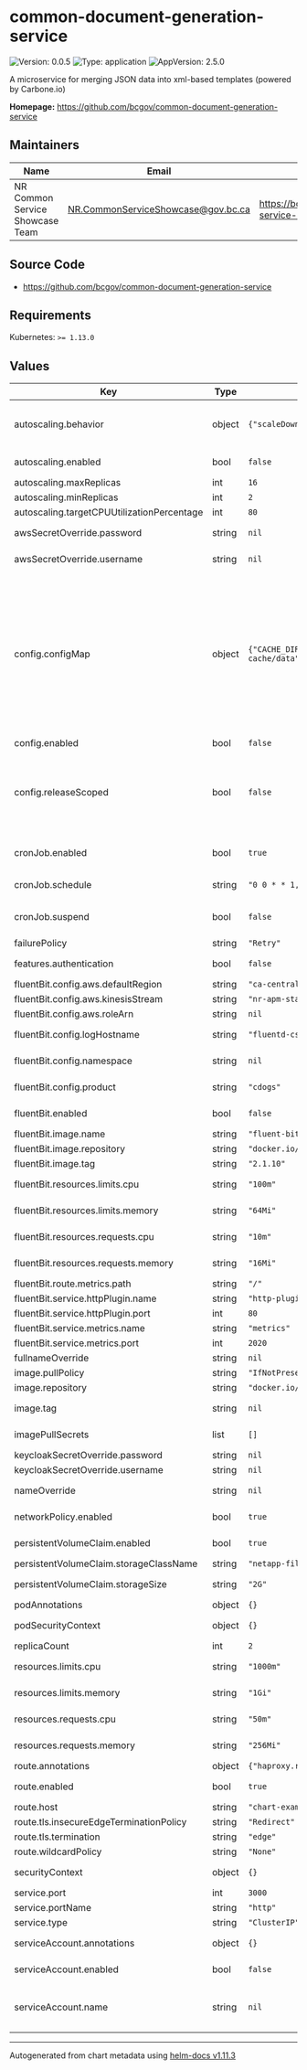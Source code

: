 # common-document-generation-service

![Version: 0.0.5](https://img.shields.io/badge/Version-0.0.5-informational?style=flat-square) ![Type: application](https://img.shields.io/badge/Type-application-informational?style=flat-square) ![AppVersion: 2.5.0](https://img.shields.io/badge/AppVersion-2.5.0-informational?style=flat-square)

A microservice for merging JSON data into xml-based templates (powered by Carbone.io)

**Homepage:** <https://github.com/bcgov/common-document-generation-service>

## Maintainers

| Name | Email | Url |
| ---- | ------ | --- |
| NR Common Service Showcase Team | <NR.CommonServiceShowcase@gov.bc.ca> | <https://bcgov.github.io/common-service-showcase/team.html> |

## Source Code

* <https://github.com/bcgov/common-document-generation-service>

## Requirements

Kubernetes: `>= 1.13.0`

## Values

| Key | Type | Default | Description |
|-----|------|---------|-------------|
| autoscaling.behavior | object | `{"scaleDown":{"policies":[{"periodSeconds":120,"type":"Pods","value":1}],"selectPolicy":"Max","stabilizationWindowSeconds":120},"scaleUp":{"policies":[{"periodSeconds":30,"type":"Pods","value":2}],"selectPolicy":"Max","stabilizationWindowSeconds":0}}` | behavior configures the scaling behavior of the target in both Up and Down directions (scaleUp and scaleDown fields respectively). |
| autoscaling.enabled | bool | `false` | Specifies whether the Horizontal Pod Autoscaler should be created |
| autoscaling.maxReplicas | int | `16` |  |
| autoscaling.minReplicas | int | `2` |  |
| autoscaling.targetCPUUtilizationPercentage | int | `80` |  |
| awsSecretOverride.password | string | `nil` | AWS Kinesis password - used by fluent-bit |
| awsSecretOverride.username | string | `nil` | AWS Kinesis username - used by fluent-bit |
| config.configMap | object | `{"CACHE_DIR":"/var/lib/file-cache/data","CACHE_SIZE":"2GB","CONVERTER_FACTORY_TIMEOUT":"60000","KC_PUBLICKEY":null,"KC_REALM":null,"KC_SERVERURL":null,"SERVER_BODYLIMIT":"100mb","SERVER_LOGLEVEL":"http","SERVER_PORT":"3000","START_CARBONE":"true","UPLOAD_FIELD_NAME":"template","UPLOAD_FILE_COUNT":"1","UPLOAD_FILE_SIZE":"25MB"}` | These values will be wholesale added to the configmap as is; refer to the cdogs documentation for what each of these values mean and whether you need them defined. Ensure that all values are represented explicitly as strings, as non-string values will not translate over as expected into container environment variables. For configuration keys named `*_ENABLED`, either leave them commented/undefined, or set them to string value "true". |
| config.enabled | bool | `false` |  |
| config.releaseScoped | bool | `false` | This should be set to true if and only if you require configmaps and secrets to be release scoped. In the event you want all instances in the same namespace to share a similar configuration, this should be set to false |
| cronJob.enabled | bool | `true` | Specifies whether a cache cleaning cronjob should be created |
| cronJob.schedule | string | `"0 0 * * 1,4"` | Every Monday & Thursday - https://crontab.guru/#0_0_*_*_1,4 |
| cronJob.suspend | bool | `false` | In test environments, you might want to create the cronjob for consistency, but suspend it |
| failurePolicy | string | `"Retry"` |  |
| features.authentication | bool | `false` | Specifies whether to run in authenticated mode |
| fluentBit.config.aws.defaultRegion | string | `"ca-central-1"` | AWS Kinesis default region |
| fluentBit.config.aws.kinesisStream | string | `"nr-apm-stack-documents"` | AWS Kinesis stream name |
| fluentBit.config.aws.roleArn | string | `nil` | AWS Kinesis role ARN |
| fluentBit.config.logHostname | string | `"fluentd-csst.apps.silver.devops.gov.bc.ca"` | Fluentd logging hostname endpoint |
| fluentBit.config.namespace | string | `nil` | The openshift/k8s namespace identifier |
| fluentBit.config.product | string | `"cdogs"` | The application/product name identifier |
| fluentBit.enabled | bool | `false` | Specifies whether the fluent-bit logging sidecar should be enabled |
| fluentBit.image.name | string | `"fluent-bit"` | Default image name |
| fluentBit.image.repository | string | `"docker.io/fluent"` | Default image repository |
| fluentBit.image.tag | string | `"2.1.10"` | Default image tag |
| fluentBit.resources.limits.cpu | string | `"100m"` | Limit Peak CPU (in millicores ex. 1000m) |
| fluentBit.resources.limits.memory | string | `"64Mi"` | Limit Peak Memory (in gigabytes Gi or megabytes Mi ex. 2Gi) |
| fluentBit.resources.requests.cpu | string | `"10m"` | Requested CPU (in millicores ex. 500m) |
| fluentBit.resources.requests.memory | string | `"16Mi"` | Requested Memory (in gigabytes Gi or megabytes Mi ex. 500Mi) |
| fluentBit.route.metrics.path | string | `"/"` |  |
| fluentBit.service.httpPlugin.name | string | `"http-plugin"` | HTTP Plugin service name |
| fluentBit.service.httpPlugin.port | int | `80` | HTTP Plugin service port |
| fluentBit.service.metrics.name | string | `"metrics"` | Metrics service name |
| fluentBit.service.metrics.port | int | `2020` | Metrics service port |
| fullnameOverride | string | `nil` | String to fully override fullname |
| image.pullPolicy | string | `"IfNotPresent"` | Default image pull policy |
| image.repository | string | `"docker.io/bcgovimages"` | Default image repository |
| image.tag | string | `nil` | Overrides the image tag whose default is the chart appVersion. |
| imagePullSecrets | list | `[]` | Specify docker-registry secret names as an array |
| keycloakSecretOverride.password | string | `nil` | Keycloak password |
| keycloakSecretOverride.username | string | `nil` | Keycloak username |
| nameOverride | string | `nil` | String to partially override fullname |
| networkPolicy.enabled | bool | `true` | Specifies whether a network policy should be created |
| persistentVolumeClaim.enabled | bool | `true` | Specifies whether a persistent volume claim should be created |
| persistentVolumeClaim.storageClassName | string | `"netapp-file-standard"` | Default storage class type |
| persistentVolumeClaim.storageSize | string | `"2G"` | PVC Storage size (use M or G, not Mi or Gi) |
| podAnnotations | object | `{}` | Annotations for cdogs pods |
| podSecurityContext | object | `{}` | Privilege and access control settings |
| replicaCount | int | `2` |  |
| resources.limits.cpu | string | `"1000m"` | Limit Peak CPU (in millicores ex. 1000m) |
| resources.limits.memory | string | `"1Gi"` | Limit Peak Memory (in gigabytes Gi or megabytes Mi ex. 2Gi) |
| resources.requests.cpu | string | `"50m"` | Requested CPU (in millicores ex. 500m) |
| resources.requests.memory | string | `"256Mi"` | Requested Memory (in gigabytes Gi or megabytes Mi ex. 500Mi) |
| route.annotations | object | `{"haproxy.router.openshift.io/timeout":"60s"}` | Annotations to add to the route |
| route.enabled | bool | `true` | Specifies whether a route should be created |
| route.host | string | `"chart-example.local"` |  |
| route.tls.insecureEdgeTerminationPolicy | string | `"Redirect"` |  |
| route.tls.termination | string | `"edge"` |  |
| route.wildcardPolicy | string | `"None"` |  |
| securityContext | object | `{}` | Privilege and access control settings |
| service.port | int | `3000` | Service port |
| service.portName | string | `"http"` | Service port name |
| service.type | string | `"ClusterIP"` | Service type |
| serviceAccount.annotations | object | `{}` | Annotations to add to the service account |
| serviceAccount.enabled | bool | `false` | Specifies whether a service account should be created |
| serviceAccount.name | string | `nil` | The name of the service account to use. If not set and create is true, a name is generated using the fullname template |

----------------------------------------------
Autogenerated from chart metadata using [helm-docs v1.11.3](https://github.com/norwoodj/helm-docs/releases/v1.11.3)
